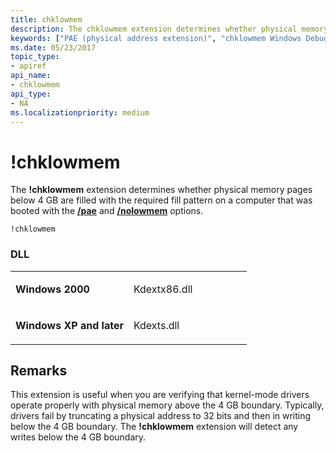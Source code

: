 ```yaml
---
title: chklowmem
description: The chklowmem extension determines whether physical memory pages below 4 GB are filled with the required fill pattern on a computer that was booted with the /pae and /nolowmem options.
keywords: ["PAE (physical address extension)", "chklowmem Windows Debugging"]
ms.date: 05/23/2017
topic_type:
- apiref
api_name:
- chklowmem
api_type:
- NA
ms.localizationpriority: medium
---
```


# !chklowmem


The **!chklowmem** extension determines whether physical memory pages below 4 GB are filled with the required fill pattern on a computer that was booted with the [**/pae**](https://support.microsoft.com/help/833721/available-switch-options-for-the-windows-xp-and-the-windows-server-200) and [**/nolowmem**](https://support.microsoft.com/help/833721/available-switch-options-for-the-windows-xp-and-the-windows-server-200) options.

```dbgsyntax
!chklowmem
```

### <span id="DLL"></span><span id="dll"></span>DLL

<table>
<colgroup>
<col width="50%" />
<col width="50%" />
</colgroup>
<tbody>
<tr class="odd">
<td align="left"><p><strong>Windows 2000</strong></p></td>
<td align="left"><p>Kdextx86.dll</p></td>
</tr>
<tr class="even">
<td align="left"><p><strong>Windows XP and later</strong></p></td>
<td align="left"><p>Kdexts.dll</p></td>
</tr>
</tbody>
</table>

 

Remarks
-------

This extension is useful when you are verifying that kernel-mode drivers operate properly with physical memory above the 4 GB boundary. Typically, drivers fail by truncating a physical address to 32 bits and then in writing below the 4 GB boundary. The **!chklowmem** extension will detect any writes below the 4 GB boundary.

 

